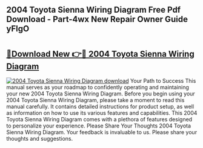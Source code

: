## 2004 Toyota Sienna Wiring Diagram Free Pdf Download - Part-4wx New Repair Owner Guide yFlgO

# <h2><a href="http://dfsqoep.blite.top/?on=2004+Toyota+Sienna+Wiring+Diagram">🔗Download New 👉🔴 2004 Toyota Sienna Wiring Diagram</a></h2>

[![2004 Toyota Sienna Wiring Diagram download](https://i.imgur.com/lujVjoI.png)](http://dfsqoep.blite.top/?on=2004+Toyota+Sienna+Wiring+Diagram)
Your Path to Success This manual serves as your roadmap to confidently operating and maintaining your new 2004 Toyota Sienna Wiring Diagram. Before you begin using your 2004 Toyota Sienna Wiring Diagram, please take a moment to read this manual carefully. It contains detailed instructions for product setup, as well as information on how to use its various features and capabilities. This 2004 Toyota Sienna Wiring Diagram comes with a plethora of features designed to personalize your experience. Please Share Your Thoughts 2004 Toyota Sienna Wiring Diagram. Your feedback is invaluable to us. Please share your thoughts and suggestions.
